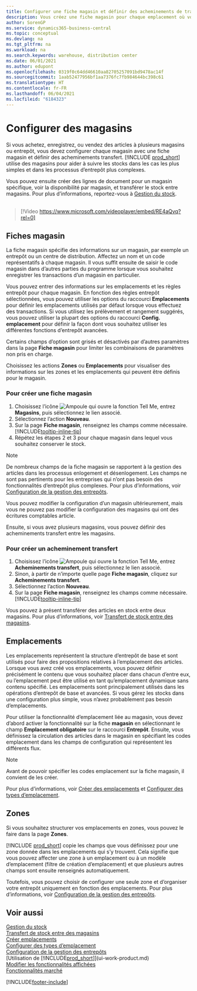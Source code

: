 ```yaml
---
title: Configurer une fiche magasin et définir des acheminements de transfert
description: Vous créez une fiche magasin pour chaque emplacement où vous stockez des articles d’inventaire, par exemple, un entrepôt ou un centre de distribution, et configurez des acheminements pour le transfert d’articles entre magasins.
author: SorenGP
ms.service: dynamics365-business-central
ms.topic: conceptual
ms.devlang: na
ms.tgt_pltfrm: na
ms.workload: na
ms.search.keywords: warehouse, distribution center
ms.date: 06/01/2021
ms.author: edupont
ms.openlocfilehash: 0319f0c64dd46610aa82705257091bd9478ac14f
ms.sourcegitcommit: 1aab52477956bf1aa7376fc7fb984644bc398c61
ms.translationtype: HT
ms.contentlocale: fr-FR
ms.lasthandoff: 06/04/2021
ms.locfileid: "6184323"
---
```

# <a name="set-up-locations"></a>Configurer des magasins

Si vous achetez, enregistrez, ou vendez des articles à plusieurs magasins ou entrepôt, vous devez configurer chaque magasin avec une fiche magasin et définir des acheminements transfert. [!INCLUDE [prod_short](includes/prod_short.md)] utilise des magasins pour aider à suivre les stocks dans les cas les plus simples et dans les processus d’entrepôt plus complexes.

Vous pouvez ensuite créer des lignes de document pour un magasin spécifique, voir la disponibilité par magasin, et transférer le stock entre magasins. Pour plus d’informations, reportez-vous à [Gestion du stock](inventory-manage-inventory.md).
<br><br>  
  
> [!Video https://www.microsoft.com/videoplayer/embed/RE4aQvq?rel=0]

## <a name="location-cards"></a>Fiches magasin

La fiche magasin spécifie des informations sur un magasin, par exemple un entrepôt ou un centre de distribution. Affectez un nom et un code représentatifs à chaque magasin. Il vous suffit ensuite de saisir le code magasin dans d’autres parties du programme lorsque vous souhaitez enregistrer les transactions d’un magasin en particulier.  

Vous pouvez entrer des informations sur les emplacements et les règles entrepôt pour chaque magasin. En fonction des règles entrepôt sélectionnées, vous pouvez utiliser les options du raccourci **Emplacements** pour définir les emplacements utilisés par défaut lorsque vous effectuez des transactions. Si vous utilisez les prélèvement et rangement suggérés, vous pouvez utiliser la plupart des options du raccourci **Config. emplacement** pour définir la façon dont vous souhaitez utiliser les différentes fonctions d’entrepôt avancées.  

Certains champs d’option sont grisés et désactivés par d’autres paramètres dans la page **Fiche magasin** pour limiter les combinaisons de paramètres non pris en charge.  

Choisissez les actions **Zones** ou **Emplacements** pour visualiser des informations sur les zones et les emplacements qui peuvent être définis pour le magasin.

### <a name="to-create-a-location-card"></a>Pour créer une fiche magasin

1. Choisissez l’icône ![Ampoule qui ouvre la fonction Tell Me](media/ui-search/search_small.png "Dites-moi ce que vous voulez faire"), entrez **Magasins**, puis sélectionnez le lien associé.
2. Sélectionnez l’action **Nouveau**.
3. Sur la page **Fiche magasin**, renseignez les champs comme nécessaire. [!INCLUDE[tooltip-inline-tip](includes/tooltip-inline-tip_md.md)]
4. Répétez les étapes 2 et 3 pour chaque magasin dans lequel vous souhaitez conserver le stock.

> [!NOTE]  
> De nombreux champs de la fiche magasin se rapportent à la gestion des articles dans les processus enlogement et désenlogement. Les champs ne sont pas pertinents pour les entreprises qui n’ont pas besoin des fonctionnalités d’entrepôt plus complexes. Pour plus d’informations, voir [Configuration de la gestion des entrepôts](warehouse-setup-warehouse.md).

Vous pouvez modifier la configuration d’un magasin ultérieurement, mais vous ne pouvez pas modifier la configuration des magasins qui ont des écritures comptables article.  

Ensuite, si vous avez plusieurs magasins, vous pouvez définir des acheminements transfert entre les magasins.  

### <a name="to-create-a-transfer-route"></a>Pour créer un acheminement transfert

1. Choisissez l’icône ![Ampoule qui ouvre la fonction Tell Me](media/ui-search/search_small.png "Dites-moi ce que vous voulez faire"), entrez **Acheminements transfert**, puis sélectionnez le lien associé.
2. Sinon, à partir de n’importe quelle page **Fiche magasin**, cliquez sur **Acheminements transfert**.
3. Sélectionnez l’action **Nouveau**.
4. Sur la page **Fiche magasin**, renseignez les champs comme nécessaire. [!INCLUDE[tooltip-inline-tip](includes/tooltip-inline-tip_md.md)]

Vous pouvez à présent transférer des articles en stock entre deux magasins. Pour plus d’informations, voir [Transfert de stock entre des magasins](inventory-how-transfer-between-locations.md).    

## <a name="bins"></a>Emplacements

Les emplacements représentent la structure d’entrepôt de base et sont utilisés pour faire des propositions relatives à l’emplacement des articles. Lorsque vous avez créé vos emplacements, vous pouvez définir précisément le contenu que vous souhaitez placer dans chacun d’entre eux, ou l’emplacement peut être utilisé en tant qu’emplacement dynamique sans contenu spécifié. Les emplacements sont principalement utilisés dans les opérations d’entrepôt de base et avancées. Si vous gérez les stocks dans une configuration plus simple, vous n’avez probablement pas besoin d’emplacements.

Pour utiliser la fonctionnalité d’emplacement liée au magasin, vous devez d’abord activer la fonctionnalité sur la fiche **magasin** en sélectionnant le champ **Emplacement obligatoire** sur le raccourci **Entrepôt**. Ensuite, vous définissez la circulation des articles dans le magasin en spécifiant les codes emplacement dans les champs de configuration qui représentent les différents flux.

> [!NOTE]
> Avant de pouvoir spécifier les codes emplacement sur la fiche magasin, il convient de les créer.

Pour plus d’informations, voir [Créer des emplacements](warehouse-how-to-create-individual-bins.md) et [Configurer des types d’emplacement](warehouse-how-to-set-up-bin-types.md).  

## <a name="zones"></a>Zones

Si vous souhaitez structurer vos emplacements en zones, vous pouvez le faire dans la page **Zones**.

[!INCLUDE [prod_short](includes/prod_short.md)] copie les champs que vous définissez pour une zone donnée dans les emplacements qui s’y trouvent. Cela signifie que vous pouvez affecter une zone à un emplacement ou à un modèle d’emplacement (filtre de création d’emplacement) et que plusieurs autres champs sont ensuite renseignés automatiquement.

Toutefois, vous pouvez choisir de configurer une seule zone et d’organiser votre entrepôt uniquement en fonction des emplacements. Pour plus d’informations, voir [Configuration de la gestion des entrepôts](warehouse-setup-warehouse.md).  

## <a name="see-also"></a>Voir aussi

[Gestion du stock](inventory-manage-inventory.md)  
[Transfert de stock entre des magasins](inventory-how-transfer-between-locations.md)  
[Créer emplacements](warehouse-how-to-create-individual-bins.md)  
[Configurer des types d’emplacement](warehouse-how-to-set-up-bin-types.md)  
[Configuration de la gestion des entrepôts](warehouse-setup-warehouse.md)  
[Utilisation de [!INCLUDE[prod_short](includes/prod_short.md)]](ui-work-product.md)  
[Modifier les fonctionnalités affichées](ui-experiences.md)  
[Fonctionnalités marché](ui-across-business-areas.md)


[!INCLUDE[footer-include](includes/footer-banner.md)]